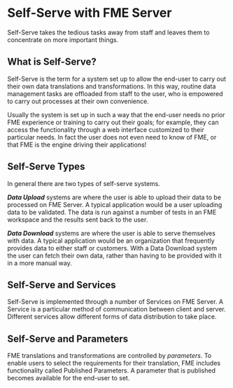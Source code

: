 # Self-Serve with FME Server

Self-Serve takes the tedious tasks away from staff and leaves them to concentrate on more important things.

## What is Self-Serve? ##

Self-Serve is the term for a system set up to allow the end-user to carry out their own data translations and transformations. In this way, routine data management tasks are offloaded from staff to the user, who is empowered to carry out processes at their own convenience.

Usually the system is set up in such a way that the end-user needs no prior FME experience or training to carry out their goals; for example, they can access the functionality through a web interface customized to their particular needs. In fact the user does not even need to know of FME, or that FME is the engine driving their applications!

## Self-Serve Types ##

In general there are two types of self-serve systems.

***Data Upload*** systems are where the user is able to upload their data to be processed on FME Server. A typical application would be a user uploading data to be validated. The data is run against a number of tests in an FME workspace and the results sent back to the user.

***Data Download*** systems are where the user is able to serve themselves with data. A typical application would be an organization that frequently provides data to either staff or customers. With a Data Download system the user can fetch their own data, rather than having to be provided with it in a more manual way.

## Self-Serve and Services ##

Self-Serve is implemented through a number of Services on FME Server. A Service is a particular method of communication between client and server. Different services allow different forms of data distribution to take place.

## Self-Serve and Parameters ##

FME translations and transformations are controlled by *parameters*. To enable users to select the requirements for their translation, FME includes functionality called Published Parameters. A parameter that is published becomes available for the end-user to set.